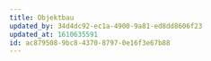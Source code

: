 ```yaml
---
title: Objektbau
updated_by: 34d4dc92-ec1a-4900-9a81-ed8dd8606f23
updated_at: 1610635591
id: ac879508-9bc8-4370-8797-0e16f3e67b88
---
```

